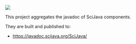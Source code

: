 [![](https://github.com/scijava/scijava-javadoc/actions/workflows/build-main.yml/badge.svg)](https://github.com/scijava/scijava-javadoc/actions/workflows/build-main.yml)

This project aggregates the javadoc of SciJava components.

They are built and published to:

* https://javadoc.scijava.org/SciJava/
